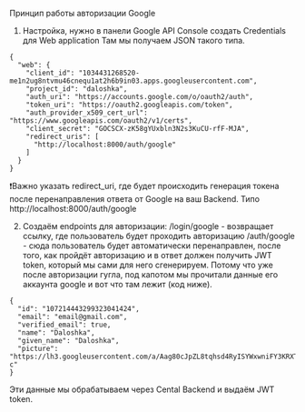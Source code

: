 Принцип работы авторизации Google
1. Настройка, нужно в панели Google API Console создать Credentials для Web application
Там мы получаем JSON такого типа. 
```
{
  "web": {
    "client_id": "1034431268520-me1n2ug8ntvmu46cnequ1at2h6b9in03.apps.googleusercontent.com",
    "project_id": "daloshka",
    "auth_uri": "https://accounts.google.com/o/oauth2/auth",
    "token_uri": "https://oauth2.googleapis.com/token",
    "auth_provider_x509_cert_url": "https://www.googleapis.com/oauth2/v1/certs",
    "client_secret": "GOCSCX-zK58gYUxbln3N2s3KuCU-rfF-MJA",
    "redirect_uris": [
      "http://localhost:8000/auth/google"
    ]
  }
}
```
❗️Важно указать redirect_uri, где будет происходить генерация токена после перенаправления ответа от Google на ваш Backend.
Типо http://localhost:8000/auth/google

2. Создаём endpoints для авторизации:
/login/google - возвращает ссылку, где пользователь будет проходить авторизацию
/auth/google - сюда пользователь будет автоматически перенаправлен, после того, как пройдёт авторизацию и в ответ должен получить JWT token, который мы сами для него сгенерируем. Потому что уже после авторизации гугла, под капотом мы прочитали данные его аккаунта google и вот что там лежит (код ниже).


```
{
  "id": "107214443299323041424",
  "email": "email@gmail.com",
  "verified_email": true,
  "name": "Daloshka",
  "given_name": "Daloshka",
  "picture": "https://lh3.googleusercontent.com/a/Aag80cJpZL8tqhsd4RyISYWxwniFY3KRXTUZKEPDQVz8qWW5cKFxH0G6=s46-c"
}
```
Эти данные мы обрабатываем через Сental Backend и выдаём JWT token.

